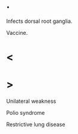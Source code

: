 # .

Infects dorsal root ganglia.

Vaccine.

# <

# >

Unilateral weakness

Polio syndrome

Restrictive lung disease
